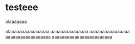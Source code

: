 # testeee
olaaaaaaa

olaaaaaaaaaaaaaaaa
aaaaaaaaaaaaaaa
aaaaaaaaaaaaaaaa
aaaaaaaaaaaaaaaaaa
aaaaaaaaaaaaaaaaaaaaaaaa